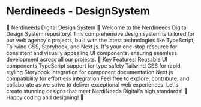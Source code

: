 # Nerdineeds - DesignSystem
 🎨 Nerdineeds Digital Design System 🚀  Welcome to the Nerdineeds Digital Design System repository! This comprehensive design system is tailored for our web agency's projects, built with the latest technologies like TypeScript, Tailwind CSS, Storybook, and Next.js. It's your one-stop resource for consistent and visually appealing UI components, ensuring seamless development across all our projects.  🔧 Key Features:  Reusable UI components TypeScript support for type safety Tailwind CSS for rapid styling Storybook integration for component documentation Next.js compatibility for effortless integration Feel free to explore, contribute, and collaborate as we strive to deliver exceptional web experiences. Let's create stunning designs that meet NerdiNeeds Digital's high standards!  🚀 Happy coding and designing! 🌟

